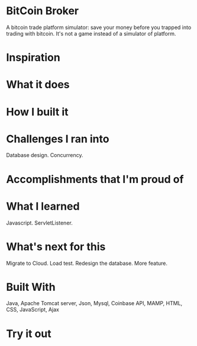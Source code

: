 # BitCoin Broker
  A bitcoin trade platform simulator: save your money before you trapped into trading with bitcoin. It's not a game instead of a simulator of platform.
# Inspiration

# What it does

# How I built it

# Challenges I ran into
  Database design.
  Concurrency.
# Accomplishments that I'm proud of

# What I learned
  Javascript.
  ServletListener.
# What's next for this
  Migrate to Cloud.
  Load test.
  Redesign the database.
  More feature.
# Built With
  Java, 
  Apache Tomcat server, 
  Json, 
  Mysql, 
  Coinbase API, 
  MAMP,
  HTML,
  CSS,
  JavaScript,
  Ajax
# Try it out
